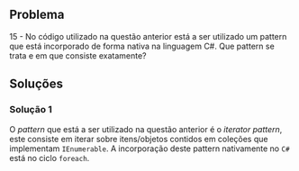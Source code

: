 ## Problema

15 - No código utilizado na questão anterior está a ser utilizado 
um pattern que está incorporado de forma nativa na linguagem C#. 
Que pattern se trata e em que consiste exatamente?

## Soluções

### Solução 1

O _pattern_ que está a ser utilizado na questão anterior é o _iterator pattern_, 
este consiste em iterar sobre itens/objetos contidos em coleções que implementam
```IEnumerable```.
A incorporação deste pattern nativamente no ```C#``` está no ciclo ```foreach```.